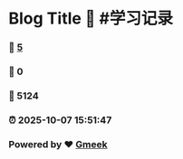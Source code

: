 # Blog Title :link: #学习记录
### :page_facing_up: [5](https://GCMG666.github.io/tag.html) 
### :speech_balloon: 0 
### :hibiscus: 5124 
### :alarm_clock: 2025-10-07 15:51:47 
### Powered by :heart: [Gmeek](https://github.com/Meekdai/Gmeek)

